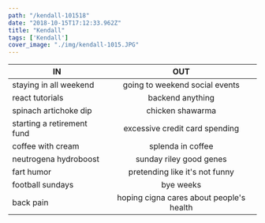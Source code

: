 ```yaml
---
path: "/kendall-101518"
date: "2018-10-15T17:12:33.962Z"
title: "Kendall"
tags: ['Kendall']
cover_image: "./img/kendall-1015.JPG"
---
```


| IN            | OUT           | 
| ------------- |:-------------:| 
staying in all weekend | going to weekend social events 
react tutorials| backend anything 
spinach artichoke dip | chicken shawarma
starting a retirement fund | excessive credit card spending 
coffee with cream | splenda in coffee 
neutrogena hydroboost | sunday riley good genes 
fart humor | pretending like it's not funny
football sundays | bye weeks
back pain | hoping cigna cares about people's health